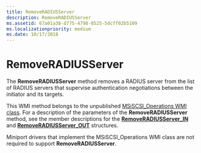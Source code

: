 ```yaml
---
title: RemoveRADIUSServer
description: RemoveRADIUSServer
ms.assetid: 67a01a38-d775-4798-8525-5dcff02b5109
ms.localizationpriority: medium
ms.date: 10/17/2018
---
```


# RemoveRADIUSServer


The **RemoveRADIUSServer** method removes a RADIUS server from the list of RADIUS servers that supervise authentication negotiations between the initiator and its targets.

This WMI method belongs to the unpublished [MSiSCSI\_Operations WMI class](msiscsi-operations-wmi-class.md). For a description of the parameters of the **RemoveRADIUSServer** method, see the member descriptions for the [**RemoveRADIUSServer\_IN**](https://msdn.microsoft.com/library/windows/hardware/ff564023) and [**RemoveRADIUSServer\_OUT**](https://msdn.microsoft.com/library/windows/hardware/ff564029) structures.

Miniport drivers that implement the MSiSCSI\_Operations WMI class are not required to support **RemoveRADIUSServer**.

 

 





